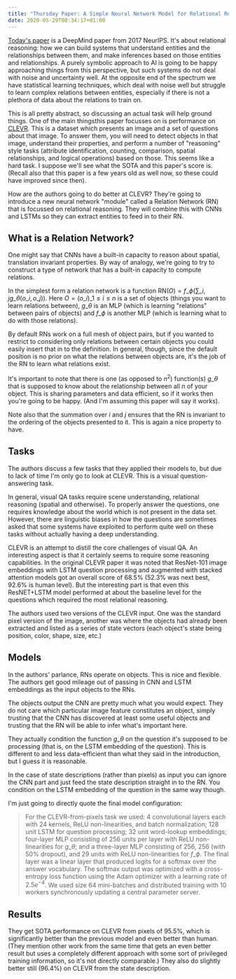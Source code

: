 ```yaml
---
title: "Thursday Paper: A Simple Neural Network Model for Relational Reasoning"
date: 2020-05-29T08:34:17+01:00
---
```


[Today's paper](https://arxiv.org/pdf/1706.01427.pdf) is a DeepMind paper from 2017 NeurIPS. It's about relational reasoning: how we can build systems that understand entities and the relationships between them, and make inferences based on those entities and relationships. A purely symbolic approach to AI is going to be happy approaching things from this perspective, but such systems do not deal with noise and uncertainty well. At the opposite end of the spectrum we have statistical learning techniques, which deal with noise well but struggle to learn complex relations between entities, especially if there is not a plethora of data about the relations to train on.

This is all pretty abstract, so discussing an actual task will help ground things. One of the main thingsthis paper focusses on is performance on [CLEVR](https://cs.stanford.edu/people/jcjohns/clevr/). This is a dataset which presents an image and a set of questions about that image. To answer them, you will need to detect objects in that image, understand their properties, and perform a number of "reasoning" style tasks (attribute identification, counting, comparison, spatial relationships, and logical operations) based on those. This seems like a hard task. I suppose we'll see what the SOTA and this paper's score is. (Recall also that this paper is a few years old as well now, so these could have improved since then).

How are the authors going to do better at CLEVR? They're going to introduce a new neural network "module" called a Relation Network (RN) that is focussed on relational reasoning. They will combine this with CNNs and LSTMs so they can extract entities to feed in to their RN.

## What is a Relation Network?

One might say that CNNs have a built-in capacity to reason about spatial, translation invariant properties. By way of analogy, we're going to try to construct a type of network that has a built-in capacity to compute relations.

In the simplest form a relation network is a function $\text{RN}(O) = f\_\phi(\sum\_{i,j} g\_\theta(o\_i, o\_j))$. Here $O = (o\_i)\_{1 \leq i \leq n}$ is a set of objects (things you want to learn relations between), $g\_\theta$ is an MLP (which is learning "relations" between pairs of objects) and $f\_\phi$ is another MLP (which is learning what to do with those relations).

By default RNs work on a full mesh of object pairs, but if you wanted to restrict to considering only relations between certain objects you could easily insert that in to the definition. In general, though, since the default position is no prior on what the relations between objects are, it's the job of the RN to learn what relations exist.

It's important to note that there is one (as opposed to $n^2$) function(s) $g\_\theta$ that is supposed to know about the relationship between all $n$ of your object. This is sharing parameters and data efficient, so if it works then you're going to be happy. (And I'm assuming this paper will say it works).

Note also that the summation over $i$ and $j$ ensures that the RN is invariant to the ordering of the objects presented to it. This is again a nice property to have.

## Tasks

The authors discuss a few tasks that they applied their models to, but due to lack of time I'm only go to look at CLEVR. This is a visual question-answering task. 

In general, visual QA tasks require scene understanding, relational reasoning (spatial and otherwise). To properly answer the questions, one requires knowledge about the world which is not present in the data set. However, there are linguistic biases in how the questions are sometimes asked that some systems have exploited to perform quite well on these tasks without actually having a deep understanding.

CLEVR is an attempt to distill the core challenges of visual QA. An interesting aspect is that it certainly seems to require some reasoning capabilities. In the original CLEVR paper it was noted that ResNet-101 image embeddings with LSTM question processing and augmented with stacked attention models got an overall score of 68.5% (52.3% was next best, 92.6% is human level). But the interesting part is that even this ResNET+LSTM model performed at about the baseline level for the questions which required the most relational reasoning.

The authors used two versions of the CLEVR input. One was the standard pixel version of the image, another was where the objects had already been extracted and listed as a series of state vectors (each object's state being position, color, shape, size, etc.)

## Models

In the authors' parlance, RNs operate on objects. This is nice and flexible. The authors get good mileage out of passing in CNN and LSTM embeddings as the input objects to the RNs.

The objects output the CNN are pretty much what you would expect. They do not care which particular image feature constitutes an object, simply trusting that the CNN has discovered at least some useful objects and trusting that the RN will be able to infer what's important here.

They actually condition the function $g\_\theta$ on the question it's supposed to be processing (that is, on the LSTM embedding of the question). This is different to and less data-efficient than what they said in the introduction, but I guess it is reasonable.

In the case of state descriptions (rather than pixels) as input you can ignore the CNN part and just feed the state description straight in to the RN. You condition on the LSTM embedding of the question in the same way though.

I'm just going to directly quote the final model configuration:

> For the CLEVR-from-pixels task we used: 4 convolutional layers each with 24 kernels, ReLU non-linearities, and batch normalization; 128 unit LSTM for question processing; 32 unit word-lookup embeddings; four-layer MLP consisting of 256 units per layer with ReLU non-linearities for $g\_\theta$; and a three-layer MLP consisting of 256, 256 (with 50% dropout), and 29 units with ReLU non-linearities for $f\_\phi$.  The final layer was a linear layer that produced logits for a softmax over the answer vocabulary.  The softmax output was optimized with a cross-entropy loss function using the Adam optimizer with a learning rate of $2.5e^{−4}$.  We used size 64 mini-batches and distributed training with 10 workers synchronously updating a central parameter server.

## Results

They get SOTA performance on CLEVR from pixels of 95.5%, which is significantly better than the previous model and even better than human. (They mention other work from the same time that gets an even better result but uses a completely different approach with some sort of privileged training information, so it's not directly comparable.) They also do slightly better still (96.4%) on CLEVR from the state description.

